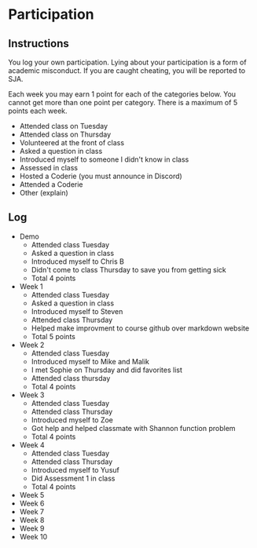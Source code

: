 Participation
=============

## Instructions ##

You log your own participation. Lying about your participation is a form of
academic misconduct. If you are caught cheating, you will be reported to SJA.

Each week you may earn 1 point for each of the categories below. You cannot get
more than one point per category. There is a maximum of 5 points each week.

+ Attended class on Tuesday
+ Attended class on Thursday
+ Volunteered at the front of class
+ Asked a question in class
+ Introduced myself to someone I didn't know in class
+ Assessed in class
+ Hosted a Coderie (you must announce in Discord)
+ Attended a Coderie
+ Other (explain)

## Log ##

- Demo
	+ Attended class Tuesday
	+ Asked a question in class
	+ Introduced myself to Chris B
	+ Didn't come to class Thursday to save you from getting sick
	+ Total 4 points
- Week 1
	+ Attended class Tuesday
	+ Asked a question in class
	+ Introduced myself to Steven
	+ Attended class Thursday
	+ Helped make improvment to course github over markdown website
	+ Total 5 points 
- Week 2
	+ Attended class Tuesday
	+ Introduced myself to Mike and Malik
	+ I met Sophie on Thursday and did favorites list
	+ Attended class thursday
	+ Total 4 points
- Week 3
	+ Attended class Tuesday
	+ Attended class Thursday
	+ Introduced myself to Zoe
	+ Got help and helped classmate with Shannon function problem
	+ Total 4 points
- Week 4
	+ Attended class Tuesday
	+ Attended class Thursday
	+ Introduced myself to Yusuf
	+ Did Assessment 1 in class
	+ Total 4 points
- Week 5
- Week 6
- Week 7
- Week 8
- Week 9
- Week 10
